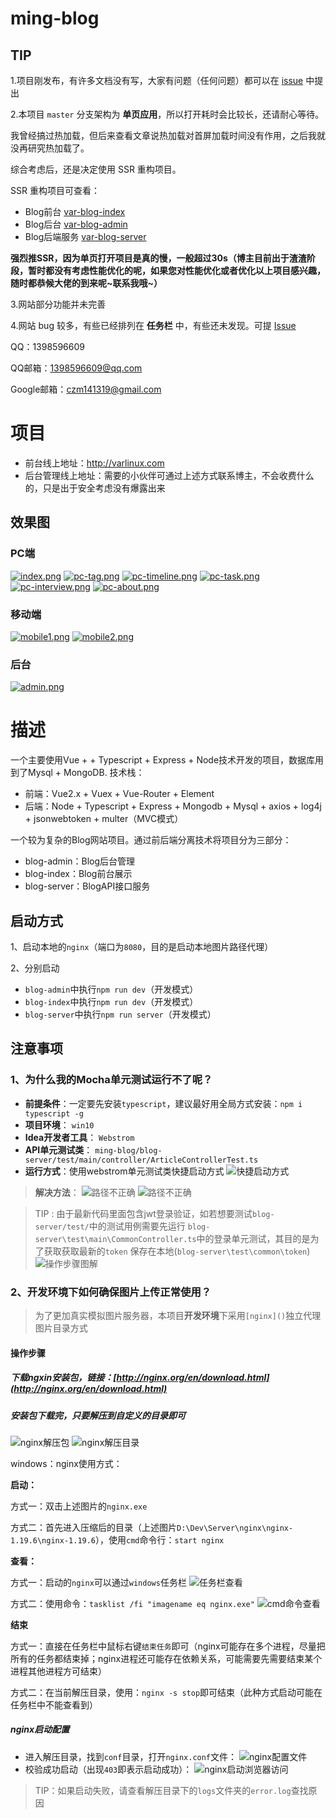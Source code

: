 # ming-blog

## TIP

1.项目刚发布，有许多文档没有写，大家有问题（任何问题）都可以在 [issue](https://github.com/varlinux/vue-typescript-blog/issues) 中提出

2.本项目 `master` 分支架构为 **单页应用**，所以打开耗时会比较长，还请耐心等待。

我曾经搞过热加载，但后来查看文章说热加载对首屏加载时间没有作用，之后我就没再研究热加载了。

综合考虑后，还是决定使用 SSR 重构项目。

SSR 重构项目可查看：

- Blog前台 [var-blog-index](https://github.com/varlinux/var-blog-index)
- Blog后台 [var-blog-admin](https://github.com/varlinux/var-blog-admin)
- Blog后端服务 [var-blog-server](https://github.com/varlinux/var-blog-server)

**强烈推SSR，因为单页打开项目是真的慢，一般超过30s（博主目前出于渣渣阶段，暂时都没有考虑性能优化的呢，如果您对性能优化或者优化以上项目感兴趣，随时都恭候大佬的到来呢~联系我哦~）**

3.网站部分功能并未完善

4.网站 bug 较多，有些已经排列在 **任务栏** 中，有些还未发现。可提 [Issue](https://github.com/varlinux/var-blog-index/issues)

QQ：1398596609

QQ邮箱：1398596609@qq.com

Google邮箱：czm141319@gmail.com

# 项目

- 前台线上地址：http://varlinux.com
- 后台管理线上地址：需要的小伙伴可通过上述方式联系博主，不会收费什么的，只是出于安全考虑没有爆露出来


## 效果图

### PC端
[![index.png](https://i.postimg.cc/CMkNv0bj/index.png)](https://postimg.cc/23jh6Pc6)
[![pc-tag.png](https://i.postimg.cc/tJS8BML2/pc-tag.png)](https://postimg.cc/2LWH62jZ)
[![pc-timeline.png](https://i.postimg.cc/qqM9XTZN/pc-timeline.png)](https://postimg.cc/hz6ycHnn)
[![pc-task.png](https://i.postimg.cc/9MB67M13/pc-task.png)](https://postimg.cc/XGp1MnTx)
[![pc-interview.png](https://i.postimg.cc/MZ9kZnvV/pc-interview.png)](https://postimg.cc/CdnrmLCx)
[![pc-about.png](https://i.postimg.cc/G2r0tYFJ/pc-about.png)](https://postimg.cc/LqyQ0J0n)

### 移动端
[![mobile1.png](https://i.postimg.cc/Vv6bZ7qY/mobile1.png)](https://postimg.cc/gXCJnHt5)
[![mobile2.png](https://i.postimg.cc/0QZwfgJW/mobile2.png)](https://postimg.cc/9RR0mnbZ)

### 后台
[![admin.png](https://i.postimg.cc/c4Wc2zcP/admin.png)](https://postimg.cc/0rtmJcFC)

# 描述
一个主要使用Vue + + Typescript + Express + Node技术开发的项目，数据库用到了Mysql + MongoDB.
技术栈：
* 前端：Vue2.x + Vuex + Vue-Router + Element
* 后端：Node + Typescript + Express + Mongodb + Mysql + axios + log4j + jsonwebtoken + multer（MVC模式）

一个较为复杂的Blog网站项目。通过前后端分离技术将项目分为三部分：
* blog-admin：Blog后台管理
* blog-index：Blog前台展示
* blog-server：BlogAPI接口服务

## 启动方式

1、启动本地的`nginx`（端口为`8080`，目的是启动本地图片路径代理）

2、分别启动
* `blog-admin`中执行`npm run dev`（开发模式）
* `blog-index`中执行`npm run dev`（开发模式）
* `blog-server`中执行`npm run server`（开发模式）

## 注意事项

### 1、为什么我的Mocha单元测试运行不了呢？
* **前提条件**：一定要先安装`typescript`，建议最好用全局方式安装：`npm i typescript -g`
* **项目环境**： `win10`
* **Idea开发者工具**： `Webstrom`
* **API单元测试类**： `ming-blog/blog-server/test/main/controller/ArticleControllerTest.ts`
* **运行方式**：使用webstrom单元测试类快捷启动方式
![快捷启动方式](PreviewImg/issure/test-webstrom.png)
> **解决方法**：
> ![路径不正确](PreviewImg/issure/resolve-1.png)
> ![路径不正确](PreviewImg/issure/resolve-2.png)

> TIP : 
>   由于最新代码里面包含jwt登录验证，如若想要测试`blog-server/test/`中的测试用例需要先运行
>   `blog-server\test\main\CommonController.ts`中的登录单元测试，其目的是为了获取获取最新的`token`
>   保存在本地(`blog-server\test\common\token`)
> ![操作步骤图解](PreviewImg/issure/update-token.png)
>

### 2、开发环境下如何确保图片上传正常使用？
> 为了更加真实模拟图片服务器，本项目**开发环境**下采用`[nginx]()`独立代理图片目录方式
#### 操作步骤
##### 下载ngxin安装包，链接：[http://nginx.org/en/download.html](http://nginx.org/en/download.html)
##### 安装包下载完，只要解压到自定义的目录即可
![nginx解压包](./PreviewImg/issure/nginx/jieya.jpg)
![nginx解压目录](./PreviewImg/issure/nginx/mulu.jpg)

windows：nginx使用方式：

**启动：**

方式一：双击上述图片的`nginx.exe`

方式二：首先进入压缩后的目录（上述图片`D:\Dev\Server\nginx\nginx-1.19.6\nginx-1.19.6`），使用`cmd`命令行：`start nginx` 

**查看：**

方式一：启动的`nginx`可以通过`windows`任务栏
![任务栏查看](./PreviewImg/issure/nginx/renwulan.jpg)

方式二：使用命令：`tasklist /fi "imagename eq nginx.exe"`
![cmd命令查看](./PreviewImg/issure/nginx/cmd.jpg)

**结束**

方式一：直接在任务栏中鼠标右键`结束任务`即可（nginx可能存在多个进程，尽量把所有的任务都结束掉；nginx进程还可能存在依赖关系，可能需要先需要结束某个进程其他进程方可结束）

方式二：在当前解压目录，使用：`nginx -s stop`即可结束（此种方式启动可能在任务栏中不能查看到）

##### nginx启动配置
- 进入解压目录，找到`conf`目录，打开`nginx.conf`文件：
![nginx配置文件](./PreviewImg/issure/nginx/config.jpg)
- 校验成功启动（出现`403`即表示启动成功）：
![nginx启动浏览器访问](./PreviewImg/issure/nginx/index.jpg)

> TIP：如果启动失败，请查看解压目录下的`logs`文件夹的`error.log`查找原因
